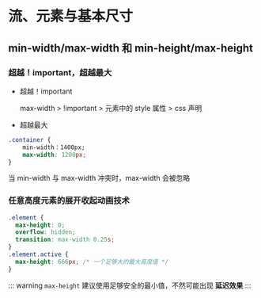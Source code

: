 # 流、元素与基本尺寸

## min-width/max-width 和 min-height/max-height

### **超越！important，超越最大**

- 超越！important

  max-width > !important > 元素中的 style 属性 > css 声明

- 超越最大

```css
.container {
    min-width：1400px;
    max-width: 1200px;
}
```

当 min-width 与 max-width 冲突时，max-width 会被忽略

### 任意高度元素的展开收起动画技术

```css
.element {
  max-height: 0;
  overflow: hidden;
  transition: max-width 0.25s;
}
.element.active {
  max-height: 666px; /* 一个足够大的最大高度值 */
}
```

::: warning
`max-height` 建议使用足够安全的最小值，不然可能出现 **延迟效果**
:::
